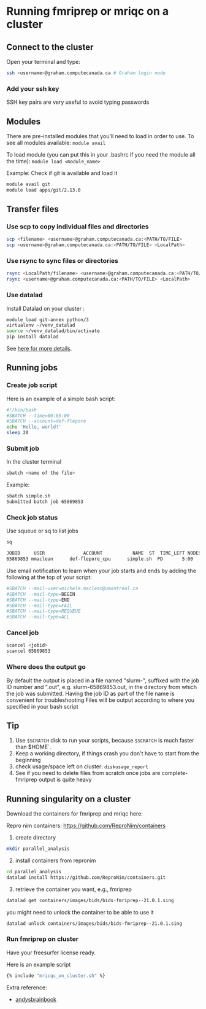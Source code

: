 # Running fmriprep or mriqc on a cluster

## Connect to the cluster

Open your terminal and type:

```bash
ssh <username>@graham.computecanada.ca # Graham login node
```

### Add your ssh key

SSH key pairs are very useful to avoid typing passwords

## Modules

There are pre-installed modules that you’ll need to load in order to use. To see
all modules available: `module avail`

To load module (you can put this in your .bashrc if you need the module all the
time): `module load <module_name>`

Example: Check if git is available and load it

```bash
module avail git
module load apps/git/2.13.0
```

## Transfer files

### Use scp to copy individual files and directories

```bash
scp <filename> <username>@graham.computecanada.ca:<PATH/TO/FILE>
scp <username>@graham.computecanada.ca:<PATH/TO/FILE> <LocalPath>
```

### Use rsync to sync files or directories

```bash
rsync <LocalPath/filename> <username>@graham.computecanada.ca:<PATH/TO/FILE>
rsync <username>@graham.computecanada.ca:<PATH/TO/FILE> <LocalPath>
```

### Use datalad

Install Datalad on your cluster :

```bash
module load git-annex python/3
virtualenv ~/venv_datalad
source ~/venv_datalad/bin/activate
pip install datalad
```

See
[here for more details](https://cbs-discourse.uwo.ca/t/installing-datalad-on-compute-canada/23?fbclid=IwAR0cCi1HeA5uU0eHGmR9tdwlbtElpDAcdONRK5cPtPVo5g8RKAg_Iv37Kxo).

## Running jobs

### Create job script

Here is an example of a simple bash script:

```bash
#!/bin/bash
#SBATCH --time=00:05:00
#SBATCH --account=def-flepore
echo 'Hello, world!'
sleep 20
```

### Submit job

In the cluster terminal

```bash
sbatch <name of the file>
```

Example:

```bash
sbatch simple.sh
Submitted batch job 65869853
```

### Check job status

Use squeue or sq to list jobs

```bash
sq

JOBID     USER              ACCOUNT           NAME  ST  TIME_LEFT NODES CPUS TRES_PER_N MIN_MEM NODELIST (REASON)
65869853 mmaclean      def-flepore_cpu      simple.sh  PD       5:00     1    1        N/A    256M  (Priority)
```

Use email notification to learn when your job starts and ends by adding the
following at the top of your script:

```bash
#SBATCH --mail-user=michele.maclean@umontreal.ca
#SBATCH --mail-type=BEGIN
#SBATCH --mail-type=END
#SBATCH --mail-type=FAIL
#SBATCH --mail-type=REQUEUE
#SBATCH --mail-type=ALL
```

### Cancel job

```bash
scancel <jobid>
scancel 65869853
```

### Where does the output go

By default the output is placed in a file named "slurm-", suffixed with the job
ID number and ".out", e.g. slurm-65869853.out, in the directory from which the
job was submitted. Having the job ID as part of the file name is convenient for
troubleshooting Files will be output according to where you specified in your
bash script

## Tip

1. Use `$SCRATCH` disk to run your scripts, because `$SCRATCH` is much faster
   than $HOME`.
1. Keep a working directory, if things crash you don't have to start from the
   beginning
1. check usage/space left on cluster: `diskusage_report`
1. See if you need to delete files from scratch once jobs are complete- fmriprep
   output is quite heavy

## Running singularity on a cluster

Download the containers for fmriprep and mriqc here:

Repro nim containers: https://github.com/ReproNim/containers

1. create directory

```bash
mkdir parallel_analysis
```

2. install containers from repronim

```bash
cd parallel_analysis
datalad install https://github.com/ReproNim/containers.git
```

3. retrieve the container you want, e.g., fmriprep

```bash
datalad get containers/images/bids/bids-fmriprep--21.0.1.sing
```

you might need to unlock the container to be able to use it

```bash
datalad unlock containers/images/bids/bids-fmriprep--21.0.1.sing
```

### Run fmriprep on cluster

Have your freesurfer license ready.

Here is an example script

```bash
{% include "mricqc_on_cluster.sh" %}
```

Extra reference:

- [andysbrainbook](https://andysbrainbook.readthedocs.io/en/latest/OpenScience/OS/fMRIPrep_Demo_2_RunningAnalysis.html?fbclid=IwAR01abjWmu5c3I19maqWTYUeu8rhR7S1RqJ7VZKliWUfEYOc6kK9ijwkXLk#running-singularity-on-a-supercomputing-cluster)

